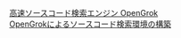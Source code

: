 [高速ソースコード検索エンジン OpenGrok](https://handler.hatenablog.jp/entry/20100406/1270560177)<br/>
[OpenGrokによるソースコード検索環境の構築](https://qiita.com/vmmhypervisor/items/23e9ea60863c15014836)<br/>
